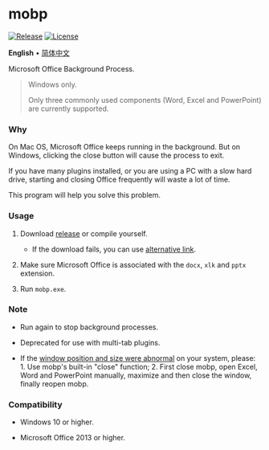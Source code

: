 # mobp

[![Release](https://img.shields.io/github/v/release/kkocdko/mobp?style=flat&color=293)](https://github.com/kkocdko/mobp/releases)
[![License](https://img.shields.io/github/license/kkocdko/mobp?style=flat&color=293)](LICENSE)

**English** • [简体中文](README_zh-cn.md)

Microsoft Office Background Process.

> Windows only.
>
> Only three commonly used components (Word, Excel and PowerPoint) are currently supported.

### Why

On Mac OS, Microsoft Office keeps running in the background. But on Windows, clicking the close button will cause the process to exit.

If you have many plugins installed, or you are using a PC with a slow hard drive, starting and closing Office frequently will waste a lot of time.

This program will help you solve this problem.

### Usage

1. Download [release](https://github.com/kkocdko/mobp/releases) or compile yourself.
   - If the download fails, you can use [alternative link](https://lanzoui.com/b0108u0pa).

2. Make sure Microsoft Office is associated with the `docx`, `xlk` and `pptx` extension.

3. Run `mobp.exe`.

### Note

- Run again to stop background processes.

- Deprecated for use with multi-tab plugins.

- If the [window position and size were abnormal](https://github.com/kkocdko/mobp/issues/1) on your system, please: 1. Use mobp's built-in "close" function; 2. First close mobp, open Excel, Word and PowerPoint manually, maximize and then close the window, finally reopen mobp.

### Compatibility

- Windows 10 or higher.

- Microsoft Office 2013 or higher.
